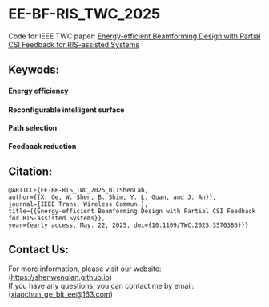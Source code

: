 # EE-BF-RIS_TWC_2025

Code for IEEE TWC paper: [Energy-efficient Beamforming Design with Partial CSI Feedback for RIS-assisted Systems](https://ieeexplore.ieee.org/document/11011489)

## Keywods:

#### Energy eﬀiciency

#### Reconfigurable intelligent surface

#### Path selection

#### Feedback reduction

## Citation:

```
@ARTICLE{EE-BF-RIS_TWC_2025_BITShenLab,
author={{X. Ge, W. Shen, B. Shim, Y. L. Guan, and J. An}},
journal={IEEE Trans. Wireless Commun.},
title={{Energy-efficient Beamforming Design with Partial CSI Feedback for RIS-assisted Systems}},
year={early access, May. 22, 2025, doi={10.1109/TWC.2025.3570386}}}
```

## Contact Us:
For more information, please visit our website: (https://shenwenqian.github.io) <br>
If you have any questions, you can contact me by email: (xiaochun_ge_bit_ee@163.com)

